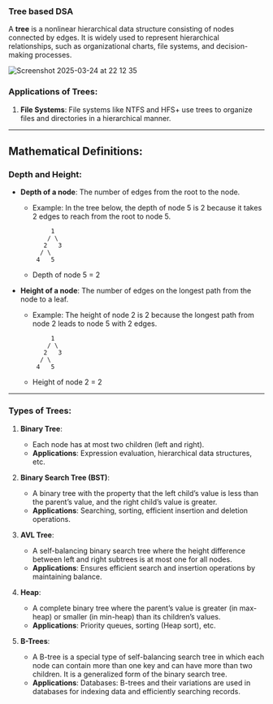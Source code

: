 ### Tree based DSA

A **tree** is a nonlinear hierarchical data structure consisting of nodes connected by edges. It is widely used to represent hierarchical relationships, such as organizational charts, file systems, and decision-making processes.

![Screenshot 2025-03-24 at 22 12 35](https://github.com/user-attachments/assets/d96d2f0f-3e32-465c-90f5-32facaddc94a)

### Applications of Trees:
1. **File Systems**: File systems like NTFS and HFS+ use trees to organize files and directories in a hierarchical manner.
---
## Mathematical Definitions:
### Depth and Height:
- **Depth of a node**: The number of edges from the root to the node.
  - Example: In the tree below, the depth of node 5 is 2 because it takes 2 edges to reach from the root to node 5.

    ```
         1
        / \
       2   3
      / \
     4   5
    ```
  - Depth of node 5 = 2

- **Height of a node**: The number of edges on the longest path from the node to a leaf.
  - Example: The height of node 2 is 2 because the longest path from node 2 leads to node 5 with 2 edges.

    ```
         1
        / \
       2   3
      / \
     4   5
    ```

  - Height of node 2 = 2
---
### Types of Trees:
1. **Binary Tree**:
   - Each node has at most two children (left and right).
   - **Applications**: Expression evaluation, hierarchical data structures, etc.

2. **Binary Search Tree (BST)**:
   - A binary tree with the property that the left child’s value is less than the parent’s value, and the right child’s value is greater.
   - **Applications**: Searching, sorting, efficient insertion and deletion operations.

3. **AVL Tree**:
   - A self-balancing binary search tree where the height difference between left and right subtrees is at most one for all nodes.
   - **Applications**: Ensures efficient search and insertion operations by maintaining balance.

4. **Heap**:
   - A complete binary tree where the parent’s value is greater (in max-heap) or smaller (in min-heap) than its children’s values.
   - **Applications**: Priority queues, sorting (Heap sort), etc.

5. **B-Trees**:
   - A B-tree is a special type of self-balancing search tree in which each node can contain more than one key and can have more than two children. It is a generalized form of the binary search tree.
   - **Applications**: Databases: B-trees and their variations are used in databases for indexing data and efficiently searching records.


